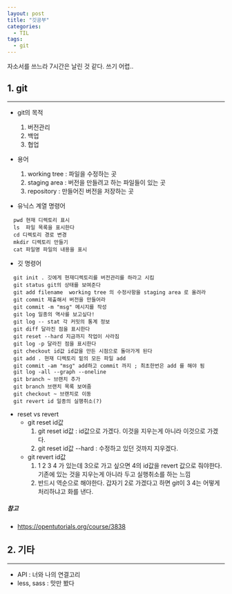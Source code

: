 ```yaml
---
layout: post
title: "깃공부"
categories:
  - TIL
tags:
  - git
---
```



자소서를 쓰느라 7시간은 날린 것 같다. 쓰기 어렵..

## 1. git
---
+ git의 목적
  1. 버전관리
  2. 백업
  3. 협업

+ 용어
  1. working tree : 파일을 수정하는 곳
  2. staging area : 버전을 만들려고 하는 파일들이 있는 곳
  3. repository : 만들어진 버전을 저장하는 곳

+ 유닉스 계열 명령어

```
  pwd 현재 디렉토리 표시
  ls  파일 목록을 표시한다
  cd 디렉토리 경로 변경
  mkdir 디렉토리 만들기
  cat 파일명 파일의 내용을 표시
```

+ 깃 명령어

```
  git init . 깃에게 현재디렉토리를 버전관리를 하라고 시킴
  git status git의 상태를 보여준다
  git add filename  working tree 의 수정사항을 staging area 로 올려라
  git commit 제출해서 버전을 만들어라
  git commit -m "msg" 메시지를 작성
  git log 일종의 역사를 보고싶다!
  git log -- stat 각 커밋의 통계 정보
  git diff 달라진 점을 표시한다
  git reset --hard 지금까지 작업이 사라짐
  git log -p 달라진 점을 표시한다
  git checkout id값 id값을 만든 시점으로 돌아가게 된다
  git add . 현재 디렉토리 밑의 모든 파일 add
  git commit -am "msg" add하고 commit 까지 ; 최초한번은 add 를 해야 됨
  git log -all --graph --oneline 
  git branch ~ 브랜치 추가
  git branch 브랜치 목록 보여줌
  git checkout ~ 브랜치로 이동
  git revert id 일종의 실행취소(?)
```

+ reset vs revert
  - git reset id값
    1. git reset id값 : id값으로 가겠다. 이것을 지우는게 아니라 이것으로 가겠다.
    2. git reset id값 --hard : 수정하고 있던 것까지 지우겠다.
  - git revert id값
    1. 1 2 3 4 가 있는데 3으로 가고 싶으면 4의 id값을 revert 값으로 줘야한다. 기존에 있는 것을 지우는게 아니라 두고 실행취소를 하는 느낌
    2. 반드시 역순으로 해야한다. 갑자기 2로 가겠다고 하면 git이 3 4는 어떻게 처리하냐고 화를 낸다.
   
##### 참고
* <https://opentutorials.org/course/3838>


## 2. 기타
---
* API : 너와 나의 연결고리
* less, sass : 맛만 봤다